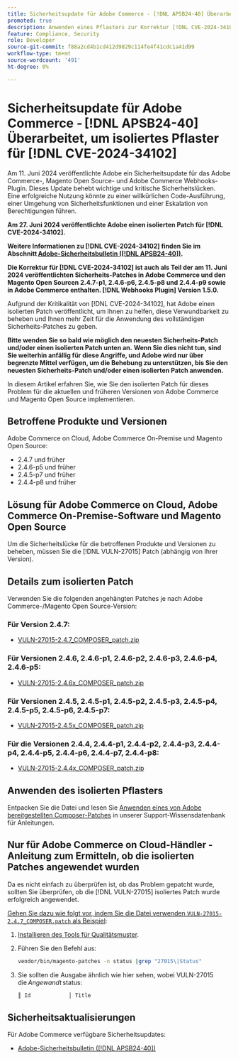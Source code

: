 ```yaml
---
title: Sicherheitsupdate für Adobe Commerce - [!DNL APSB24-40] Überarbeitet, um isoliertes Pflaster für [!DNL CVE-2024-34102]
promoted: true
description: Anwenden eines Pflasters zur Korrektur [!DNL CVE-2024-34102] für Adobe Commerce 2.4.4-p8, 2.4.5-p7, 2.4.6-p5, 2.4.7 und frühere Versionen.
feature: Compliance, Security
role: Developer
source-git-commit: f88a2cd4b1cd412d9829c114fe4f41cdc1a41d99
workflow-type: tm+mt
source-wordcount: '491'
ht-degree: 0%

---
```


# Sicherheitsupdate für Adobe Commerce - [!DNL APSB24-40] Überarbeitet, um isoliertes Pflaster für [!DNL CVE-2024-34102]

Am 11. Juni 2024 veröffentlichte Adobe ein Sicherheitsupdate für das Adobe Commerce-, Magento Open Source- und Adobe Commerce Webhooks-Plugin. Dieses Update behebt wichtige und kritische Sicherheitslücken.  Eine erfolgreiche Nutzung könnte zu einer willkürlichen Code-Ausführung, einer Umgehung von Sicherheitsfunktionen und einer Eskalation von Berechtigungen führen.

**Am 27. Juni 2024 veröffentlichte Adobe einen isolierten Patch für [!DNL CVE-2024-34102].**

**Weitere Informationen zu [!DNL CVE-2024-34102] finden Sie im Abschnitt [Adobe-Sicherheitsbulletin ([!DNL APSB24-40])](https://helpx.adobe.com/security/products/magento/apsb24-40.html).**

**Die Korrektur für [!DNL CVE-2024-34102] ist auch als Teil der am 11. Juni 2024 veröffentlichten Sicherheits-Patches in Adobe Commerce und den Magento Open Sourcen 2.4.7-p1, 2.4.6-p6, 2.4.5-p8 und 2.4.4-p9 sowie in Adobe Commerce enthalten. [!DNL Webhooks Plugin] Version 1.5.0.**

Aufgrund der Kritikalität von [!DNL CVE-2024-34102], hat Adobe einen isolierten Patch veröffentlicht, um Ihnen zu helfen, diese Verwundbarkeit zu beheben und Ihnen mehr Zeit für die Anwendung des vollständigen Sicherheits-Patches zu geben.

**Bitte wenden Sie so bald wie möglich den neuesten Sicherheits-Patch und/oder einen isolierten Patch unten an.**
**Wenn Sie dies nicht tun, sind Sie weiterhin anfällig für diese Angriffe, und Adobe wird nur über begrenzte Mittel verfügen, um die Behebung zu unterstützen, bis Sie den neuesten Sicherheits-Patch und/oder einen isolierten Patch anwenden.**<br>

In diesem Artikel erfahren Sie, wie Sie den isolierten Patch für dieses Problem für die aktuellen und früheren Versionen von Adobe Commerce und Magento Open Source implementieren.

## Betroffene Produkte und Versionen

Adobe Commerce on Cloud, Adobe Commerce On-Premise und Magento Open Source:

* 2.4.7 und früher
* 2.4.6-p5 und früher
* 2.4.5-p7 und früher
* 2.4.4-p8 und früher

## Lösung für Adobe Commerce on Cloud, Adobe Commerce On-Premise-Software und Magento Open Source

Um die Sicherheitslücke für die betroffenen Produkte und Versionen zu beheben, müssen Sie die [!DNL VULN-27015] Patch (abhängig von Ihrer Version).

## Details zum isolierten Patch

Verwenden Sie die folgenden angehängten Patches je nach Adobe Commerce-/Magento Open Source-Version:

### Für Version 2.4.7:

* [VULN-27015-2.4.7_COMPOSER_patch.zip](assets/VULN-27015-2.4.7_COMPOSER_patch.zip)

### Für Versionen 2.4.6, 2.4.6-p1, 2.4.6-p2, 2.4.6-p3, 2.4.6-p4, 2.4.6-p5:

* [VULN-27015-2.4.6x_COMPOSER_patch.zip](assets/VULN-27015-2.4.6x_COMPOSER_patch.zip)

### Für Versionen 2.4.5, 2.4.5-p1, 2.4.5-p2, 2.4.5-p3, 2.4.5-p4, 2.4.5-p5, 2.4.5-p6, 2.4.5-p7:

* [VULN-27015-2.4.5x_COMPOSER_patch.zip](assets/VULN-27015-2.4.5x_COMPOSER_patch.zip)

### Für die Versionen 2.4.4, 2.4.4-p1, 2.4.4-p2, 2.4.4-p3, 2.4.4-p4, 2.4.4-p5, 2.4.4-p6, 2.4.4-p7, 2.4.4-p8:

* [VULN-27015-2.4.4x_COMPOSER_patch.zip](assets/VULN-27015-2.4.4x_COMPOSER_patch.zip)


## Anwenden des isolierten Pflasters

Entpacken Sie die Datei und lesen Sie [Anwenden eines von Adobe bereitgestellten Composer-Patches](https://experienceleague.adobe.com/docs/commerce-knowledge-base/kb/how-to/how-to-apply-a-composer-patch-provided-by-magento.html) in unserer Support-Wissensdatenbank für Anleitungen.

## Nur für Adobe Commerce on Cloud-Händler - Anleitung zum Ermitteln, ob die isolierten Patches angewendet wurden

Da es nicht einfach zu überprüfen ist, ob das Problem gepatcht wurde, sollten Sie überprüfen, ob die [!DNL VULN-27015] isoliertes Patch wurde erfolgreich angewendet.

<u>Gehen Sie dazu wie folgt vor, indem Sie die Datei verwenden `VULN-27015-2.4.7_COMPOSER.patch` als Beispiel</u>:

1. [Installieren des Tools für Qualitätsmuster](https://experienceleague.adobe.com/docs/commerce-operations/tools/quality-patches-tool/usage.html).
1. Führen Sie den Befehl aus:

   ```bash
   vendor/bin/magento-patches -n status |grep "27015\|Status"
   ```

1. Sie sollten die Ausgabe ähnlich wie hier sehen, wobei VULN-27015 die *Angewandt* status:

   ```bash
   ║ Id            │ Title                                                        │ Category        │ Origin                 │ Status      │ Details                                          ║ ║ N/A           │ ../m2-hotfixes/VULN-27015-2.4.7_COMPOSER_patch.patch      │ Other           │ Local                  │ Applied     │ Patch type: Custom                                
   ```

## Sicherheitsaktualisierungen

Für Adobe Commerce verfügbare Sicherheitsupdates:

* [Adobe-Sicherheitsbulletin ([!DNL APSB24-40])](https://helpx.adobe.com/security/products/magento/apsb24-40.html)
